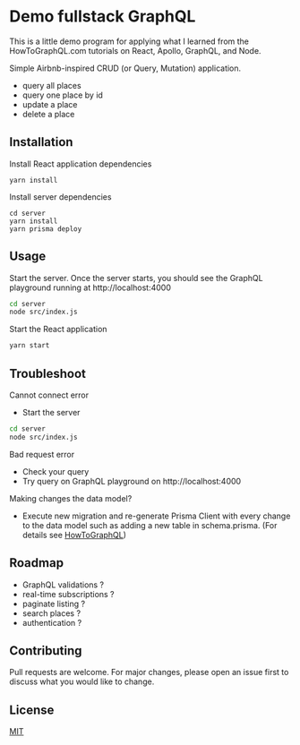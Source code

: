 # Demo fullstack GraphQL

This is a little demo program for applying what I learned from the HowToGraphQL.com tutorials on React, Apollo, GraphQL, and Node.

Simple Airbnb-inspired CRUD (or Query, Mutation) application.

- query all places
- query one place by id
- update a place
- delete a place

## Installation

Install React application dependencies

```
yarn install
```

Install server dependencies

```
cd server
yarn install
yarn prisma deploy
```

## Usage

Start the server. Once the server starts, you should see the GraphQL playground running at http://localhost:4000

```bash
cd server
node src/index.js
```

Start the React application

```bash
yarn start
```

## Troubleshoot

Cannot connect error

- Start the server

```bash
cd server
node src/index.js
```

Bad request error

- Check your query
- Try query on GraphQL playground on http://localhost:4000

Making changes the data model?

- Execute new migration and re-generate Prisma Client with every change to the data model such as adding a new table in schema.prisma. (For details see [HowToGraphQL](https://www.howtographql.com/graphql-js/6-authentication/))

## Roadmap

- GraphQL validations ?
- real-time subscriptions ?
- paginate listing ?
- search places ?
- authentication ?

## Contributing

Pull requests are welcome. For major changes, please open an issue first to discuss what you would like to change.

## License

[MIT](https://choosealicense.com/licenses/mit/)
